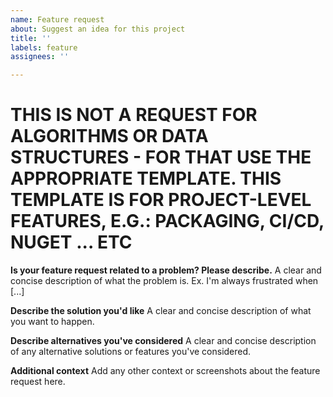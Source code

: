 ```yaml
---
name: Feature request
about: Suggest an idea for this project
title: ''
labels: feature
assignees: ''

---
```


# THIS IS NOT A REQUEST FOR ALGORITHMS OR DATA STRUCTURES - FOR THAT USE THE APPROPRIATE TEMPLATE. THIS TEMPLATE IS FOR PROJECT-LEVEL FEATURES, E.G.: PACKAGING, CI/CD, NUGET ... ETC

**Is your feature request related to a problem? Please describe.**
A clear and concise description of what the problem is. Ex. I'm always frustrated when [...]

**Describe the solution you'd like**
A clear and concise description of what you want to happen.

**Describe alternatives you've considered**
A clear and concise description of any alternative solutions or features you've considered.

**Additional context**
Add any other context or screenshots about the feature request here.
